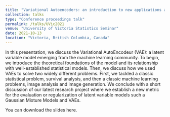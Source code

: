 ```yaml
---
title: "Variational Autoencoders: an introduction to new applications and a new regularization approach."
collection: talks
type: "Conference proceedings talk"
permalink: /talks/UVic2021
venue: "University of Victoria Statistics Seminar"
date: 2021-10-13
location: "Victoria, British Columbia, Canada"
---
```


In this presentation, we discuss the Variational AutoEncodeur (VAE): a latent variable model emerging from the machine learning community. To begin, we introduce the theoretical foundations of the model and its relationship with well-established statistical models. Then, we discuss how we used VAEs to solve two widely different problems. First, we tackled a classic statistical problem, survival analysis, and then a classic machine learning problems, image analysis and image generation. We conclude with a short discussion of our latest research project where we establish a new metric for the evaluation or regularization of latent variable models such a Gaussian Mixture Models and VAEs.

You can download the slides here.
